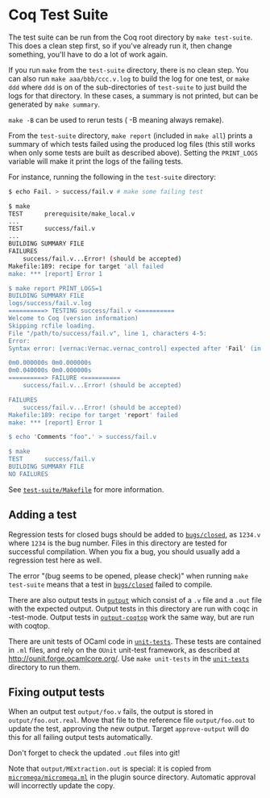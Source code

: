 # Coq Test Suite

The test suite can be run from the Coq root directory by `make test-suite`.
This does a clean step first, so if you've already run it, then change something,
you'll have to do a lot of work again.

If you run `make` from the `test-suite` directory, there is no clean step.
You can also run `make aaa/bbb/ccc.v.log` to build the log for one test,
or `make ddd` where `ddd` is on of the sub-directories of `test-suite`
to just build the logs for that directory.
In these cases, a summary is not printed, but can be generated by `make summary`.

`make -B` can be used to rerun tests ( -B meaning always remake).

From the `test-suite` directory, `make report` (included in `make
all`) prints a summary of which tests failed using the produced log
files (this still works when only some tests are built as described
above). Setting the `PRINT_LOGS` variable will make it print the logs
of the failing tests.

For instance, running the following in the `test-suite` directory:

```bash
$ echo Fail. > success/fail.v # make some failing test

$ make
TEST      prerequisite/make_local.v
...
TEST      success/fail.v
...
BUILDING SUMMARY FILE
FAILURES
    success/fail.v...Error! (should be accepted)
Makefile:189: recipe for target 'all failed
make: *** [report] Error 1

$ make report PRINT_LOGS=1
BUILDING SUMMARY FILE
logs/success/fail.v.log
==========> TESTING success/fail.v <==========
Welcome to Coq (version information)
Skipping rcfile loading.
File "/path/to/success/fail.v", line 1, characters 4-5:
Error:
Syntax error: [vernac:Vernac.vernac_control] expected after 'Fail' (in [vernac:Vernac.vernac_control]).

0m0.000000s 0m0.000000s
0m0.040000s 0m0.000000s
==========> FAILURE <==========
    success/fail.v...Error! (should be accepted)

FAILURES
    success/fail.v...Error! (should be accepted)
Makefile:189: recipe for target 'report' failed
make: *** [report] Error 1

$ echo 'Comments "foo".' > success/fail.v

$ make
TEST      success/fail.v
BUILDING SUMMARY FILE
NO FAILURES
```

See [`test-suite/Makefile`](Makefile) for more information.

## Adding a test

Regression tests for closed bugs should be added to
[`bugs/closed`](bugs/closed), as `1234.v` where `1234` is the bug number.
Files in this directory are tested for successful compilation.
When you fix a bug, you should usually add a regression test here as well.

The error "(bug seems to be opened, please check)" when running
`make test-suite` means that a test in [`bugs/closed`](bugs/closed) failed to
compile.

There are also output tests in [`output`](output) which consist of a `.v` file
and a `.out` file with the expected output.  Output tests in this directory are
run with coqc in -test-mode.  Output tests in [`output-coqtop`](output-coqtop)
work the same way, but are run with coqtop.

There are unit tests of OCaml code in [`unit-tests`](unit-tests). These tests
are contained in `.ml` files, and rely on the `OUnit` unit-test framework, as
described at <http://ounit.forge.ocamlcore.org/>.  Use `make unit-tests` in the
[`unit-tests`](unit-tests) directory to run them.

## Fixing output tests

When an output test `output/foo.v` fails, the output is stored in
`output/foo.out.real`. Move that file to the reference file
`output/foo.out` to update the test, approving the new output. Target
`approve-output` will do this for all failing output tests
automatically.

Don't forget to check the updated `.out` files into git!

Note that `output/MExtraction.out` is special: it is copied from
[`micromega/micromega.ml`](../plugins/micromega/micromega.ml) in the plugin
source directory. Automatic approval will incorrectly update the copy.
